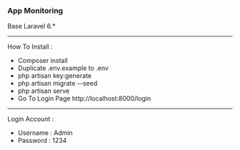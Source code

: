 ### App Monitoring
Base Laravel 6.*
<hr>

How To Install : <br>
- Composer install <br>
- Duplicate .env.example to .env <br>
- php artisan key:generate <br>
- php artisan migrate --seed <br>
- php artisan serve <br>
- Go To Login Page http://localhost:8000/login
<hr>

Login Account :
- Username : Admin <br>
- Password : 1234
